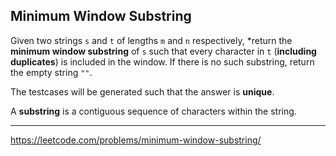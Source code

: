 ## Minimum Window Substring

Given two strings `s` and `t` of lengths `m` and `n` respectively, *return the **minimum window substring** of `s` such that every character in `t` (**including duplicates**) is included in the window. If there is no such substring, return the empty string `""`.

The testcases will be generated such that the answer is **unique**.

A **substring** is a contiguous sequence of characters within the string.

-----------

https://leetcode.com/problems/minimum-window-substring/
